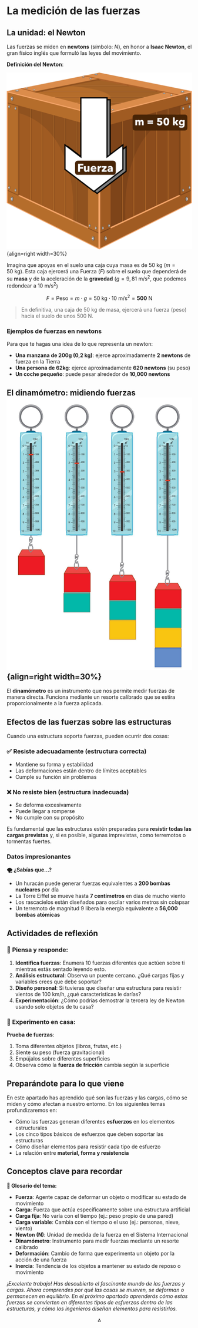 
# La medición de las fuerzas

## La unidad: el Newton

Las fuerzas se miden en **newtons** (símbolo: $N$), en honor a **Isaac Newton**, el gran físico inglés que formuló las leyes del movimiento.

**Definición del Newton**:

![Fuerza](./media/caja.PNG){align=right width=30%}

Imagina que apoyas en el suelo una caja cuya masa es de 50 kg ($m = 50\ \mathrm{kg}$). Esta caja ejercerá una Fuerza ($F$) sobre el suelo que dependerá de su **masa** y de la aceleración de la **gravedad** ($g=9{,}81\ \mathrm{m/s^2},\ \text{que podemos redondear a}\ 10\ \mathrm{m/s^2}$)

$$
F = \text{Peso} = m \cdot g = 50\ \mathrm{kg} \cdot 10\ \mathrm{m/s^2} = \mathbf{500\ \mathrm{N}}
$$

> En definitiva, una caja de $50\ \mathrm{kg}$ de masa, ejercerá una fuerza (peso) hacia el suelo de unos $500\ \mathrm{N}$.

### Ejemplos de fuerzas en newtons

Para que te hagas una idea de lo que representa un newton:

- **Una manzana de 200g (0,2 kg)**: ejerce aproximadamente **2 newtons** de fuerza en la Tierra
- **Una persona de 62kg**: ejerce aproximadamente **620 newtons** (su peso)
- **Un coche pequeño**: puede pesar alrededor de **10,000 newtons**


## El dinamómetro: midiendo fuerzas  ![Dinamometro](./media/dinamometro.png){align=right width=30%}

El **dinamómetro** es un instrumento que nos permite medir fuerzas de manera directa. Funciona mediante un resorte calibrado que se estira proporcionalmente a la fuerza aplicada.


## Efectos de las fuerzas sobre las estructuras

Cuando una estructura soporta fuerzas, pueden ocurrir dos cosas:

### **✅ Resiste adecuadamente** (estructura correcta)

- Mantiene su forma y estabilidad
- Las deformaciones están dentro de límites aceptables
- Cumple su función sin problemas


### **❌ No resiste bien** (estructura inadecuada)

- Se deforma excesivamente
- Puede llegar a romperse
- No cumple con su propósito

Es fundamental que las estructuras estén preparadas para **resistir todas las cargas previstas** y, si es posible, algunas imprevistas, como terremotos o tormentas fuertes.


### Datos impresionantes

**🌪️ ¿Sabías que...?**

- Un huracán puede generar fuerzas equivalentes a **200 bombas nucleares** por día
- La Torre Eiffel se mueve hasta **7 centímetros** en días de mucho viento
- Los rascacielos están diseñados para oscilar varios metros sin colapsar
- Un terremoto de magnitud 9 libera la energía equivalente a **56,000 bombas atómicas**

## Actividades de reflexión

### 🤔 **Piensa y responde:**

1. **Identifica fuerzas**: Enumera 10 fuerzas diferentes que actúen sobre ti mientras estás sentado leyendo esto.
2. **Análisis estructural**: Observa un puente cercano. ¿Qué cargas fijas y variables crees que debe soportar?
3. **Diseño personal**: Si tuvieras que diseñar una estructura para resistir vientos de 100 km/h, ¿qué características le darías?
4. **Experimentación**: ¿Cómo podrías demostrar la tercera ley de Newton usando solo objetos de tu casa?

### 🔬 **Experimento en casa:**

**Prueba de fuerzas**:

1. Toma diferentes objetos (libros, frutas, etc.)
2. Siente su peso (fuerza gravitacional)
3. Empújalos sobre diferentes superficies
4. Observa cómo la **fuerza de fricción** cambia según la superficie

## Preparándote para lo que viene

En este apartado has aprendido qué son las fuerzas y las cargas, cómo se miden y cómo afectan a nuestro entorno. En los siguientes temas profundizaremos en:

- Cómo las fuerzas generan diferentes **esfuerzos** en los elementos estructurales
- Los cinco tipos básicos de esfuerzos que deben soportar las estructuras
- Cómo diseñar elementos para resistir cada tipo de esfuerzo
- La relación entre **material, forma y resistencia**


## Conceptos clave para recordar

**📝 Glosario del tema:**

- **Fuerza**: Agente capaz de deformar un objeto o modificar su estado de movimiento
- **Carga**: Fuerza que actúa específicamente sobre una estructura artificial
- **Carga fija**: No varía con el tiempo (ej.: peso propio de una pared)
- **Carga variable**: Cambia con el tiempo o el uso (ej.: personas, nieve, viento)
- **Newton (N)**: Unidad de medida de la fuerza en el Sistema Internacional
- **Dinamómetro**: Instrumento para medir fuerzas mediante un resorte calibrado
- **Deformación**: Cambio de forma que experimenta un objeto por la acción de una fuerza
- **Inercia**: Tendencia de los objetos a mantener su estado de reposo o movimiento

*¡Excelente trabajo! Has descubierto el fascinante mundo de las fuerzas y cargas. Ahora comprendes por qué las cosas se mueven, se deforman o permanecen en equilibrio. En el próximo apartado aprenderás cómo estas fuerzas se convierten en diferentes tipos de esfuerzos dentro de las estructuras, y cómo los ingenieros diseñan elementos para resistirlos.*

<div style="text-align: center">⁂</div>